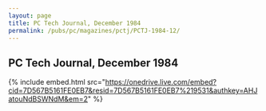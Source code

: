 ```yaml
---
layout: page
title: PC Tech Journal, December 1984
permalink: /pubs/pc/magazines/pctj/PCTJ-1984-12/
---
```


PC Tech Journal, December 1984
------------------------------

{% include embed.html src="https://onedrive.live.com/embed?cid=7D567B5161FE0EB7&resid=7D567B5161FE0EB7%219531&authkey=AHJatouNdBSWNdM&em=2" %}
